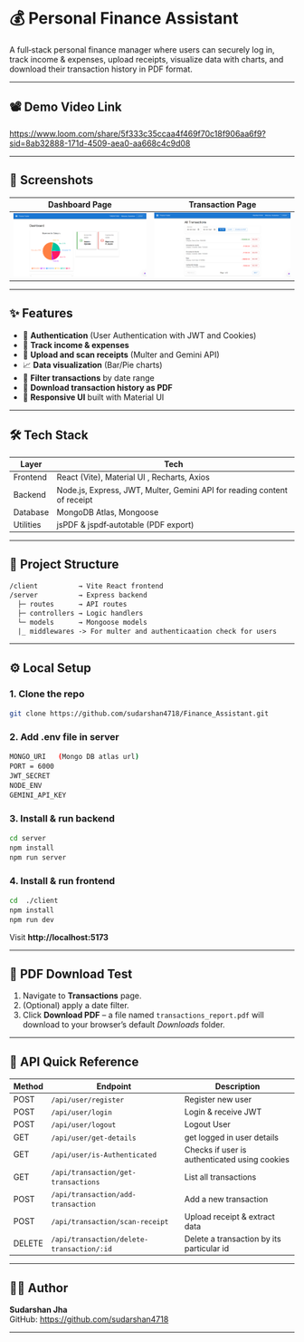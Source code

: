 # 💰 Personal Finance Assistant



A full‑stack personal finance manager where users can securely log in, track income & expenses, upload receipts, visualize data with charts, and download their transaction history in PDF format.

---

## 📽️ Demo Video Link


https://www.loom.com/share/5f333c35ccaa4f469f70c18f906aa6f9?sid=8ab32888-171d-4509-aea0-aa668c4c9d08

---

## 📸 Screenshots

| Dashboard Page | Transaction Page|
|----------------|-----------------|
| ![Dashboard](./client/public/Dashboard_pro.png) | ![Transaction](./client/public/Transaction_pro.png) |

---

## ✨ Features

- 🔐 **Authentication** (User Authentication with JWT and Cookies)  
- 💸 **Track income & expenses**  
- 🧾 **Upload and scan receipts** (Multer and Gemini API)  
- 📈 **Data visualization** (Bar/Pie charts)  
- 📆 **Filter transactions** by date range  
- 📄 **Download transaction history as PDF**  
- 📱 **Responsive UI** built with Material UI

---

## 🛠 Tech Stack

| Layer     | Tech                                                          |
|-----------|---------------------------------------------------------------|
| Frontend  | React (Vite), Material UI , Recharts, Axios        |
| Backend   | Node.js, Express, JWT, Multer, Gemini API for reading content of receipt             |
| Database  | MongoDB Atlas, Mongoose                                       |
| Utilities | jsPDF & jspdf‑autotable (PDF export)                          |

---

## 📂 Project Structure

```text
/client          → Vite React frontend
/server          → Express backend
  ├─ routes      → API routes
  ├─ controllers → Logic handlers
  └─ models      → Mongoose models
  |_ middlewares -> For multer and authenticaation check for users
```

---

## ⚙️ Local Setup

### 1. Clone the repo

```bash
git clone https://github.com/sudarshan4718/Finance_Assistant.git
```
### 2. Add .env file in server

```bash
MONGO_URI   (Mongo DB atlas url)
PORT = 6000
JWT_SECRET
NODE_ENV
GEMINI_API_KEY 
```

### 3. Install & run backend

```bash
cd server
npm install
npm run server
```

### 4. Install & run frontend

```bash
cd  ./client
npm install
npm run dev
```

Visit **http://localhost:5173**

---

## 🧪 PDF Download Test

1. Navigate to **Transactions** page.  
2. (Optional) apply a date filter.  
3. Click **Download PDF** – a file named `transactions_report.pdf` will download to your browser’s default *Downloads* folder.

---

## 📄 API Quick Reference

| Method | Endpoint                               | Description                                  |
|--------|----------------------------------------|----------------------------------------------|
| POST   | `/api/user/register`                   | Register new user                            |
| POST   | `/api/user/login`                      | Login & receive JWT                          |
| POST   | `/api/user/logout`                     | Logout User                                  |
| GET    | `/api/user/get-details`                | get logged in user details                   |
| GET    | `/api/user/is-Authenticated`           | Checks if user is authenticated using cookies|             
| GET    | `/api/transaction/get-transactions`    | List all transactions                        |
| POST   | `/api/transaction/add-transaction`     | Add a new transaction                        |
| POST   | `/api/transaction/scan-receipt`        | Upload receipt & extract data                |
| DELETE | `/api/transaction/delete-transaction/:id`| Delete a transaction by its particular id  |

---

## 🧑‍💻 Author

**Sudarshan Jha**  
GitHub: <https://github.com/sudarshan4718>

---


